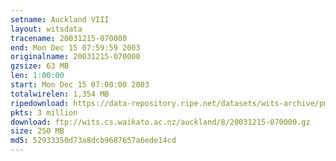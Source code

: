 ```yaml
---
setname: Auckland VIII
layout: witsdata
tracename: 20031215-070000
end: Mon Dec 15 07:59:59 2003
originalname: 20031215-070000
gzsize: 63 MB
len: 1:00:00
start: Mon Dec 15 07:00:00 2003
totalwirelen: 1,354 MB
ripedownload: https://data-repository.ripe.net/datasets/wits-archive/pma/long/auck/8//20031215-070000.gz
pkts: 3 million
download: ftp://wits.cs.waikato.ac.nz/auckland/8/20031215-070000.gz
size: 250 MB
md5: 52933350d73a8dcb9687657a6ede14cd
---
```


